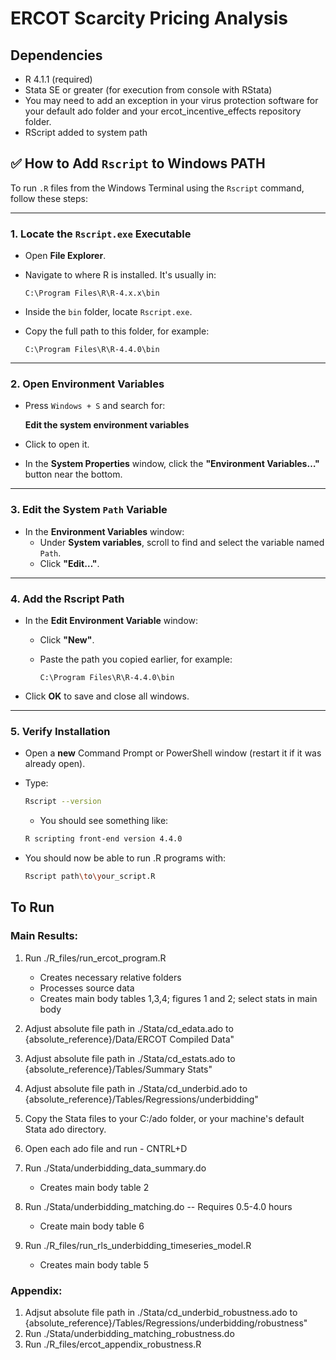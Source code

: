 # ERCOT Scarcity Pricing Analysis

## Dependencies

* R 4.1.1 (required)
* Stata SE or greater (for execution from console with RStata)
* You may need to add an exception in your virus protection software for your default ado folder and your ercot_incentive_effects repository folder. 
* RScript added to system path
  
## ✅ How to Add `Rscript` to Windows PATH

To run `.R` files from the Windows Terminal using the `Rscript` command, follow these steps:

---

### 1. Locate the `Rscript.exe` Executable

- Open **File Explorer**.
- Navigate to where R is installed. It's usually in:

  `C:\Program Files\R\R-4.x.x\bin`

- Inside the `bin` folder, locate `Rscript.exe`.
- Copy the full path to this folder, for example:

  `C:\Program Files\R\R-4.4.0\bin`

---

### 2. Open Environment Variables

- Press `Windows + S` and search for:

  **Edit the system environment variables**

- Click to open it.
- In the **System Properties** window, click the **"Environment Variables…"** button near the bottom.

---

### 3. Edit the System `Path` Variable

- In the **Environment Variables** window:
  - Under **System variables**, scroll to find and select the variable named `Path`.
  - Click **"Edit…"**.

---

### 4. Add the Rscript Path

- In the **Edit Environment Variable** window:
  - Click **"New"**.
  - Paste the path you copied earlier, for example:

    `C:\Program Files\R\R-4.4.0\bin`

- Click **OK** to save and close all windows.

---

### 5. Verify Installation

- Open a **new** Command Prompt or PowerShell window (restart it if it was already open).
- Type:

  ```sh
  Rscript --version
  ```
  - You should see something like:
  ```sh
  R scripting front-end version 4.4.0
  ```

- You should now be able to run .R programs with:
  ```sh 
  Rscript path\to\your_script.R
  ```



## To Run

### Main Results:

1. Run ./R\_files/run\_ercot\_program.R

   * Creates necessary relative folders
   * Processes source data
   * Creates main body tables 1,3,4; figures 1 and 2; select stats in main body

2. Adjust absolute file path in ./Stata/cd\_edata.ado to {absolute\_reference}/Data/ERCOT Compiled Data"
3. Adjust absolute file path in ./Stata/cd\_estats.ado to {absolute\_reference}/Tables/Summary Stats"
4. Adjust absolute file path in ./Stata/cd\_underbid.ado to {absolute\_reference}/Tables/Regressions/underbidding"
5. Copy the Stata files to your C:/ado folder, or your machine's default Stata ado directory.
6. Open each ado file and run - CNTRL+D
5. Run ./Stata/underbidding\_data\_summary.do

   * Creates main body table 2

6. Run ./Stata/underbidding\_matching.do  -- Requires 0.5-4.0 hours

   * Create main body table 6

7. Run ./R\_files/run\_rls\_underbidding\_timeseries\_model.R

   * Creates main body table 5

### Appendix:

1. Adjsut absolute file path in ./Stata/cd\_underbid\_robustness.ado to {absolute\_reference}/Tables/Regressions/underbidding/robustness"
2. Run ./Stata/underbidding\_matching\_robustness.do
3. Run ./R\_files/ercot\_appendix\_robustness.R
